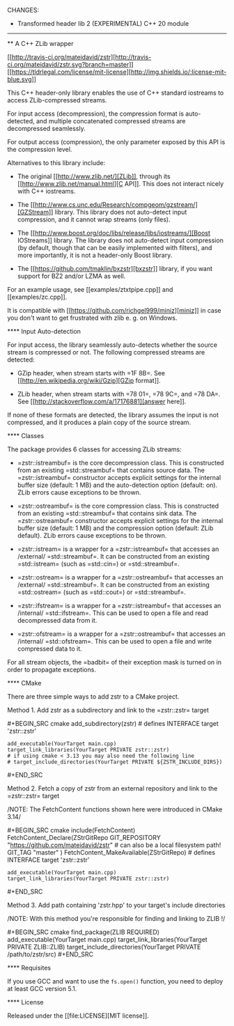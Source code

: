 CHANGES:
  - Transformed header lib 2 (EXPERIMENTAL) C++ 20 module

---

** A C++ ZLib wrapper

[[http://travis-ci.org/mateidavid/zstr][http://travis-ci.org/mateidavid/zstr.svg?branch=master]] [[https://tldrlegal.com/license/mit-license][http://img.shields.io/:license-mit-blue.svg]]

This C++ header-only library enables the use of C++ standard iostreams to access ZLib-compressed streams.

For input access (decompression), the compression format is auto-detected, and multiple concatenated compressed streams are decompressed seamlessly.

For output access (compression), the only parameter exposed by this API is the compression level.

Alternatives to this library include:

- The original [[http://www.zlib.net/][ZLib]], through its [[http://www.zlib.net/manual.html][C API]]. This does not interact nicely with C++ iostreams.

- The [[http://www.cs.unc.edu/Research/compgeom/gzstream/][GZStream]] library. This library does not auto-detect input compression, and it cannot wrap streams (only files).

- The [[http://www.boost.org/doc/libs/release/libs/iostreams/][Boost IOStreams]] library. The library does not auto-detect input compression (by default, though that can be easily implemented with filters), and more importantly, it is not a header-only Boost library.

- The [[https://github.com/tmaklin/bxzstr][bxzstr]] library, if you want support for BZ2 and/or LZMA as well.

For an example usage, see [[examples/ztxtpipe.cpp]] and [[examples/zc.cpp]].

It is compatible with [[https://github.com/richgel999/miniz][miniz]] in case you don't want to get frustrated with zlib e. g. on Windows.

**** Input Auto-detection

For input access, the library seamlessly auto-detects whether the source stream is compressed or not. The following compressed streams are detected:

- GZip header, when stream starts with =1F 8B=. See [[http://en.wikipedia.org/wiki/Gzip][GZip format]].

- ZLib header, when stream starts with =78 01=, =78 9C=, and =78 DA=. See [[http://stackoverflow.com/a/17176881][answer here]].

If none of these formats are detected, the library assumes the input is not compressed, and it produces a plain copy of the source stream.

**** Classes

The package provides 6 classes for accessing ZLib streams:

- =zstr::istreambuf= is the core decompression class. This is constructed from an existing =std::streambuf= that contains source data. The =zstr::istreambuf= constructor accepts explicit settings for the internal buffer size (default: 1 MB) and the auto-detection option (default: on). ZLib errors cause exceptions to be thrown.

- =zstr::ostreambuf= is the core compression class. This is constructed from an existing =std::streambuf= that contains sink data. The =zstr::ostreambuf= constructor accepts explicit settings for the internal buffer size (default: 1 MB) and the compression option (default: ZLib default). ZLib errors cause exceptions to be thrown.

- =zstr::istream= is a wrapper for a =zstr::istreambuf= that accesses an /external/ =std::streambuf=. It can be constructed from an existing =std::istream= (such as =std::cin=) or =std::streambuf=.

- =zstr::ostream= is a wrapper for a =zstr::ostreambuf= that accesses an /external/ =std::streambuf=. It can be constructed from an existing =std::ostream= (such as =std::cout=) or =std::streambuf=.

- =zstr::ifstream= is a wrapper for a =zstr::istreambuf= that accesses an /internal/ =std::ifstream=. This can be used to open a file and read decompressed data from it.

- =zstr::ofstream= is a wrapper for a =zstr::ostreambuf= that accesses an /internal/ =std::ofstream=. This can be used to open a file and write compressed data to it.

For all stream objects, the =badbit= of their exception mask is turned on in order to propagate exceptions.

**** CMake

There are three simple ways to add zstr to a CMake project.

Method 1. Add zstr as a subdirectory and link to the =zstr::zstr= target

  #+BEGIN_SRC cmake
    add_subdirectory(zstr) # defines INTERFACE target 'zstr::zstr'

    add_executable(YourTarget main.cpp)
    target_link_libraries(YourTarget PRIVATE zstr::zstr)
    # if using cmake < 3.13 you may also need the following line
    # target_include_directories(YourTarget PRIVATE ${ZSTR_INCLUDE_DIRS})
  #+END_SRC

Method 2. Fetch a copy of zstr from an external repository and link to the =zstr::zstr= target

  /NOTE: The FetchContent functions shown here were introduced in CMake 3.14/

  #+BEGIN_SRC cmake
    include(FetchContent)
    FetchContent_Declare(ZStrGitRepo
      GIT_REPOSITORY    "https://github.com/mateidavid/zstr" # can also be a local filesystem path!
      GIT_TAG           "master"
    )
    FetchContent_MakeAvailable(ZStrGitRepo) # defines INTERFACE target 'zstr::zstr'

    add_executable(YourTarget main.cpp)
    target_link_libraries(YourTarget PRIVATE zstr::zstr)
  #+END_SRC

Method 3. Add path containing 'zstr.hpp' to your target's include directories

  /NOTE: With this method you're responsible for finding and linking to ZLIB !/

  #+BEGIN_SRC cmake
    find_package(ZLIB REQUIRED)
    add_executable(YourTarget main.cpp)
    target_link_libraries(YourTarget PRIVATE ZLIB::ZLIB)
    target_include_directories(YourTarget PRIVATE /path/to/zstr/src)
  #+END_SRC

**** Requisites

If you use GCC and want to use the `fs.open()` function, you need to deploy at least GCC version 5.1.

**** License

Released under the [[file:LICENSE][MIT license]].

